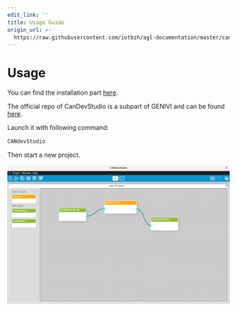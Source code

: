 ```yaml
---
edit_link: ''
title: Usage Guide
origin_url: >-
  https://raw.githubusercontent.com/iotbzh/agl-documentation/master/candevstudio/docs/1_Usage.md
---
```


<!-- WARNING: This file is generated by fetch_docs.js using /home/boron/Documents/AGL/docs-webtemplate/site/_data/tocs/apis_services/guppy/candevstudio-developer-guides-api-services-book.yml -->

# Usage

You can find the installation part
[here](http://docs.automotivelinux.org/master/docs/devguides/en/dev/reference/host-configuration/docs/5_Candevstudio.html).

The official repo of CanDevStudio is a subpart of GENIVI and can be found
[here](https://github.com/GENIVI/CANdevStudio/).

Launch it with following command:

```bash
CANdevStudio
```

Then start a new project.

![CANdevStudio general screenshot](pictures/CANdevStudio.png)
